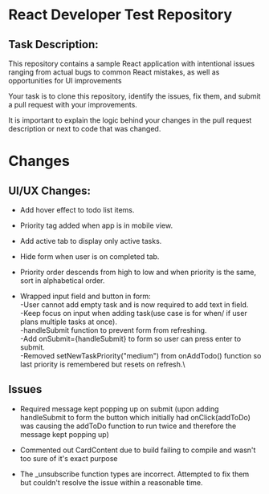 # React Developer Test Repository

## Task Description:

This repository contains a sample React application with intentional issues ranging from actual bugs to common React mistakes, as well as opportunities for UI improvements

Your task is to clone this repository, identify the issues, fix them, and submit a pull request with your improvements.

It is important to explain the logic behind your changes in the pull request description or next to code that was changed.

# Changes

## UI/UX Changes:

- Add hover effect to todo list items.
- Priority tag added when app is in mobile view.
- Add active tab to display only active tasks.
- Hide form when user is on completed tab.
- Priority order descends from high to low and when priority is the same, sort in alphabetical order.

- Wrapped input field and button in form:\
  -User cannot add empty task and is now required to add text in field.\
  -Keep focus on input when adding task(use case is for when/ if user plans multiple tasks at once).\
  -handleSubmit function to prevent form from refreshing.\
  -Add onSubmit={handleSubmit} to form so user can press enter to submit.\
  -Removed setNewTaskPriority("medium") from onAddTodo() function so last priority is remembered but resets on refresh.\

## Issues

- Required message kept popping up on submit (upon adding handleSubmit to form the button which initially had onClick(addToDo) was causing the addToDo function to run twice and therefore the message kept popping up)

- Commented out CardContent due to build failing to compile and wasn't too sure of it's exact purpose

- The \_unsubscribe function types are incorrect. Attempted to fix them but couldn't resolve the issue within a reasonable time.
